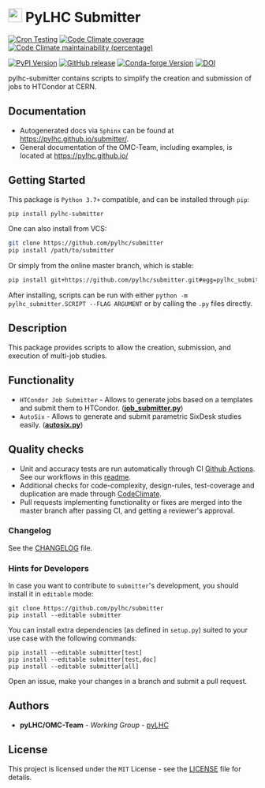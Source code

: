 # <img src="https://raw.githubusercontent.com/pylhc/pylhc.github.io/master/docs/assets/logos/OMC_logo.svg" height="28"> PyLHC Submitter

[![Cron Testing](https://github.com/pylhc/submitter/workflows/Cron%20Testing/badge.svg)](https://github.com/pylhc/submitter/actions?query=workflow%3A%22Cron+Testing%22)
[![Code Climate coverage](https://img.shields.io/codeclimate/coverage/pylhc/submitter.svg?style=popout)](https://codeclimate.com/github/pylhc/submitter)
[![Code Climate maintainability (percentage)](https://img.shields.io/codeclimate/maintainability-percentage/pylhc/submitter.svg?style=popout)](https://codeclimate.com/github/pylhc/submitter)
<!-- [![GitHub last commit](https://img.shields.io/github/last-commit/pylhc/submitter.svg?style=popout)](https://github.com/pylhc/submitter/) -->
[![PyPI Version](https://img.shields.io/pypi/v/pylhc_submitter?label=PyPI&logo=pypi)](https://pypi.org/project/pylhc_submitter/)
[![GitHub release](https://img.shields.io/github/v/release/pylhc/submitter?logo=github)](https://github.com/pylhc/submitter/)
[![Conda-forge Version](https://img.shields.io/conda/vn/conda-forge/pylhc_submitter?color=orange&logo=anaconda)](https://anaconda.org/conda-forge/pylhc_submitter)
[![DOI](https://zenodo.org/badge/DOI/10.5281/zenodo.4818455.svg)](https://doi.org/10.5281/zenodo.4818455)

pylhc-submitter contains scripts to simplify the creation and submission of jobs to HTCondor at CERN.

## Documentation

- Autogenerated docs via `Sphinx` can be found at <https://pylhc.github.io/submitter/>.
- General documentation of the OMC-Team, including examples, is located at <https://pylhc.github.io/>

## Getting Started

This package is `Python 3.7+` compatible, and can be installed through `pip`:
```bash
pip install pylhc-submitter
```

One can also install from VCS:
```bash
git clone https://github.com/pylhc/submitter
pip install /path/to/submitter
```

Or simply from the online master branch, which is stable:
```bash
pip install git+https://github.com/pylhc/submitter.git#egg=pylhc_submitter
```

After installing, scripts can be run with either `python -m pylhc_submitter.SCRIPT --FLAG ARGUMENT` or by calling the `.py` files directly.

## Description

This package provides scripts to allow the creation, submission, and execution of multi-job studies.

## Functionality

- `HTCondor Job Submitter` - Allows to generate jobs based on a templates and submit them to HTCondor. ([**job_submitter.py**](pylhc_submitter/job_submitter.py))
- `AutoSix` - Allows to generate and submit parametric SixDesk studies easily. ([**autosix.py**](pylhc_submitter/autosix.py))

## Quality checks

- Unit and accuracy tests are run automatically through CI [Github Actions](https://github.com/pylhc/submitter/actions). See our workflows in this [readme](.github/workflows/README.md).
- Additional checks for code-complexity, design-rules, test-coverage and duplication are made through [CodeClimate](https://codeclimate.com/github/pylhc/submitter).
- Pull requests implementing functionality or fixes are merged into the master branch after passing CI, and getting a reviewer's approval.

### Changelog

See the [CHANGELOG](CHANGELOG.md) file.

### Hints for Developers

In case you want to contribute to `submitter`'s development, you should install it in `editable` mode:
```
git clone https://github.com/pylhc/submitter
pip install --editable submitter
```

You can install extra dependencies (as defined in `setup.py`) suited to your use case with the following commands:
```
pip install --editable submitter[test]
pip install --editable submitter[test,doc]
pip install --editable submitter[all]
```

Open an issue, make your changes in a branch and submit a pull request.

## Authors

* **pyLHC/OMC-Team** - *Working Group* - [pyLHC](https://github.com/orgs/pylhc/teams/omc-team)

## License

This project is licensed under the `MIT` License - see the [LICENSE](LICENSE) file for details.
